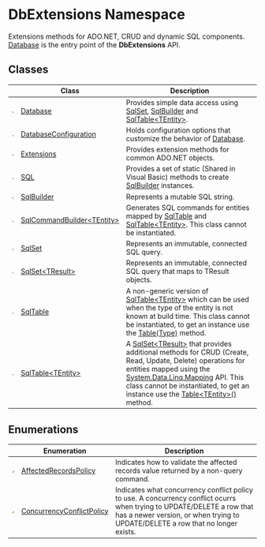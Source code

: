 DbExtensions Namespace
======================
Extensions methods for ADO.NET, CRUD and dynamic SQL components. [Database][1] is the entry point of the **DbExtensions** API.


Classes
-------

                | Class                              | Description                                                                                                                                                                                                                                                                      
--------------- | ---------------------------------- | -------------------------------------------------------------------------------------------------------------------------------------------------------------------------------------------------------------------------------------------------------------------------------- 
![Public class] | [Database][1]                      | Provides simple data access using [SqlSet][2], [SqlBuilder][3] and [SqlTable&lt;TEntity>][4].                                                                                                                                                                                    
![Public class] | [DatabaseConfiguration][5]         | Holds configuration options that customize the behavior of [Database][1].                                                                                                                                                                                                        
![Public class] | [Extensions][6]                    | Provides extension methods for common ADO.NET objects.                                                                                                                                                                                                                           
![Public class] | [SQL][7]                           | Provides a set of static (Shared in Visual Basic) methods to create [SqlBuilder][3] instances.                                                                                                                                                                                   
![Public class] | [SqlBuilder][3]                    | Represents a mutable SQL string.                                                                                                                                                                                                                                                 
![Public class] | [SqlCommandBuilder&lt;TEntity>][8] | Generates SQL commands for entities mapped by [SqlTable][9] and [SqlTable&lt;TEntity>][4]. This class cannot be instantiated.                                                                                                                                                    
![Public class] | [SqlSet][2]                        | Represents an immutable, connected SQL query.                                                                                                                                                                                                                                    
![Public class] | [SqlSet&lt;TResult>][10]           | Represents an immutable, connected SQL query that maps to TResult objects.                                                                                                                                                                                                       
![Public class] | [SqlTable][9]                      | A non-generic version of [SqlTable&lt;TEntity>][4] which can be used when the type of the entity is not known at build time. This class cannot be instantiated, to get an instance use the [Table(Type)][11] method.                                                             
![Public class] | [SqlTable&lt;TEntity>][4]          | A [SqlSet&lt;TResult>][10] that provides additional methods for CRUD (Create, Read, Update, Delete) operations for entities mapped using the [System.Data.Linq.Mapping][12] API. This class cannot be instantiated, to get an instance use the [Table&lt;TEntity>()][13] method. 


Enumerations
------------

                      | Enumeration                     | Description                                                                                                                                                                                                
--------------------- | ------------------------------- | ---------------------------------------------------------------------------------------------------------------------------------------------------------------------------------------------------------- 
![Public enumeration] | [AffectedRecordsPolicy][14]     | Indicates how to validate the affected records value returned by a non-query command.                                                                                                                      
![Public enumeration] | [ConcurrencyConflictPolicy][15] | Indicates what concurrency conflict policy to use. A concurrency conflict ocurrs when trying to UPDATE/DELETE a row that has a newer version, or when trying to UPDATE/DELETE a row that no longer exists. 

[1]: Database/README.md
[2]: SqlSet/README.md
[3]: SqlBuilder/README.md
[4]: SqlTable_1/README.md
[5]: DatabaseConfiguration/README.md
[6]: Extensions/README.md
[7]: SQL/README.md
[8]: SqlCommandBuilder_1/README.md
[9]: SqlTable/README.md
[10]: SqlSet_1/README.md
[11]: Database/Table_1.md
[12]: http://msdn.microsoft.com/en-us/library/bb515105
[13]: Database/Table__1.md
[14]: AffectedRecordsPolicy/README.md
[15]: ConcurrencyConflictPolicy/README.md
[Public class]: ../_icons/pubclass.gif "Public class"
[Public enumeration]: ../_icons/pubenumeration.gif "Public enumeration"